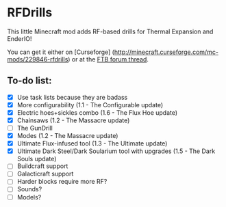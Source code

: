 # RFDrills
This little Minecraft mod adds RF-based drills for Thermal Expansion and EnderIO!

You can get it either on [Curseforge] (http://minecraft.curseforge.com/mc-mods/229846-rfdrills) or at the [FTB forum thread](http://forum.feed-the-beast.com/threads/1-7-10-rfdrills-addon-for-thermalexpansion-and-enderio.82764/).

## To-do list:
* [X] Use task lists because they are badass
* [X] More configurability (1.1 - The Configurable update)
* [X] Electric hoes+sickles combo (1.6 - The Flux Hoe update)
* [X] Chainsaws (1.2 - The Massacre update)
* [ ] The GunDrill
* [X] Modes (1.2 - The Massacre update)
* [X] Ultimate Flux-infused tool (1.3 - The Ultimate update)
* [X] Ultimate Dark Steel/Dark Soularium tool with upgrades (1.5 - The Dark Souls update)
* [ ] Buildcraft support
* [ ] Galacticraft support
* [ ] Harder blocks require more RF?
* [ ] Sounds?
* [ ] Models?
